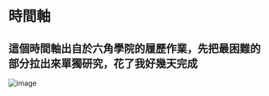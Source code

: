 # 時間軸
## 這個時間軸出自於六角學院的履歷作業，先把最困難的部分拉出來單獨研究，花了我好幾天完成
![image](https://user-images.githubusercontent.com/30917086/101270073-56810580-37b0-11eb-825c-38b84cbc9268.png)




